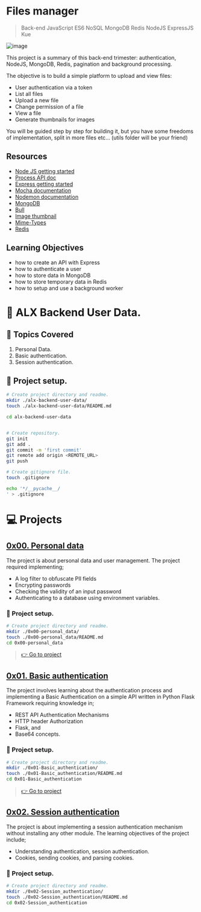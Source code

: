# Files manager 

> Back-end
> JavaScript
> ES6
> NoSQL
> MongoDB
> Redis
> NodeJS
> ExpressJS
> Kue

![image](https://github.com/RichardMiruka/alx-files_manager/assets/105627752/e25cb26f-2313-4ae0-a40a-0a61246dd9e9)

This project is a summary of this back-end trimester: authentication, NodeJS, MongoDB, Redis, pagination and background processing.

The objective is to build a simple platform to upload and view files:

* User authentication via a token
* List all files
* Upload a new file
* Change permission of a file
* View a file
* Generate thumbnails for images

You will be guided step by step for building it, but you have some freedoms of implementation, split in more files etc… (utils folder will be your friend)

## Resources 

* [Node JS getting started](https://intranet.alxswe.com/rltoken/buFPHJYnZjtOrTd610j6Og)
* [Process API doc](https://intranet.alxswe.com/rltoken/uYPplj2cPK8pcP0LtV6RuA)
* [Express getting started](https://intranet.alxswe.com/rltoken/SujfeWKCWmUMomfETjETEg)
* [Mocha documentation](https://intranet.alxswe.com/rltoken/FzEwplmoZiyGvkgKllZNJw)
* [Nodemon documentation](https://intranet.alxswe.com/rltoken/pdNNTX0OLugbhxvP3sLgOw)
* [MongoDB](https://intranet.alxswe.com/rltoken/g1x7y_3GskzVAJBTXcSjmA)
* [Bull](https://intranet.alxswe.com/rltoken/NkHBpGrxnd0sK_fDPMbihg)
* [Image thumbnail](https://intranet.alxswe.com/rltoken/KX6cck2nyLpQOTDMLcwxLg)
* [Mime-Types](https://intranet.alxswe.com/rltoken/j9B0Kc-4HDKLUe88ShbOjQ)
* [Redis](https://intranet.alxswe.com/rltoken/nqwKRszO8Tkj_ZWW1EFwGw)

## Learning Objectives

* how to create an API with Express
* how to authenticate a user
* how to store data in MongoDB
* how to store temporary data in Redis
* how to setup and use a background worker

# :book: ALX Backend User Data.
## :page_with_curl: Topics Covered
1. Personal Data.
2. Basic authentication.
3. Session authentication.

## :wrench: Project setup.
```bash
# Create project directory and readme.
mkdir ./alx-backend-user-data/
touch ./alx-backend-user-data/README.md

cd alx-backend-user-data


# Create repository.
git init
git add .
git commit -m 'first commit'
git remote add origin <REMOTE_URL>
git push

# Create gitignore file.
touch .gitignore

echo '*/__pycache__/
' > .gitignore
```

# :computer: Projects
## [0x00. Personal data](0x00-personal_data)
The project is about personal data and user management. The project required implementing;
* A log filter to obfuscate PII fields
* Encrypting passwords
* Checking the validity of an input password
* Authenticating to a database using environment variables. 

### :wrench: Project setup.
```bash
# Create project directory and readme.
mkdir ./0x00-personal_data/
touch ./0x00-personal_data/README.md
cd 0x00-personal_data
```
> [:point_right: Go to project](0x00-personal_data)

## [0x01. Basic authentication](0x01-Basic_authentication)
The project involves learning about the authentication process and implementing a Basic Authentication on a simple API written in Python Flask Framework requiring knowledge in;
* REST API Authentication Mechanisms
* HTTP header Authorization
* Flask, and 
* Base64 concepts.

### :wrench: Project setup.
```bash
# Create project directory and readme.
mkdir ./0x01-Basic_authentication/
touch ./0x01-Basic_authentication/README.md
cd 0x01-Basic_authentication
```
> [:point_right: Go to project](0x00-python_variable_annotations)

<!---->
## [0x02. Session authentication](0x02-Session_authentication)
The project is about implementing a session authentication mechanism without installing any other module. The learning objectives of the project include;
* Understanding authentication, session authentication.
* Cookies, sending cookies, and parsing cookies.

### :wrench: Project setup.
```bash
# Create project directory and readme.
mkdir ./0x02-Session_authentication/
touch ./0x02-Session_authentication/README.md
cd 0x02-Session_authentication
```


